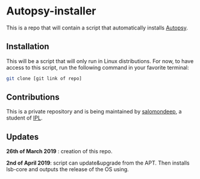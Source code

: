 # Autopsy-installer

This is a repo that will contain a script that automatically installs [Autopsy](https://www.sleuthkit.org/autopsy/).

## Installation

This will be a script that will only run in Linux distributions. For now, to have access to this script, run the following command in your favorite terminal:

```bash
git clone [git link of repo]
```

## Contributions
This is a private repository and is being maintained by [salomondeep](https://github.com/salomondeep), a student of [IPL](https://www.ipleiria.pt/).

## Updates
**26th of March 2019** : creation of this repo.

**2nd of April 2019**: script can update&upgrade from the APT. Then installs lsb-core and outputs the release of the OS using.